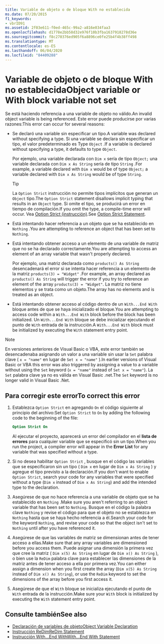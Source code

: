 ```yaml
---
title: Variable de objeto o de bloque With no establecida
ms.date: 07/20/2015
f1_keywords:
- vbrID91
ms.assetid: 2f03e611-f0ed-465c-99a2-a816e034faa3
ms.openlocfilehash: d1778e2bb58d32e976f10b3fba1637918278d36e
ms.sourcegitcommit: f8c270376ed905f6a8896ce0fe25b4f4b38ff498
ms.translationtype: MT
ms.contentlocale: es-ES
ms.lasthandoff: 06/04/2020
ms.locfileid: "84409288"
---
```

# <a name="object-variable-or-with-block-variable-not-set"></a><span data-ttu-id="a16b8-102">Variable de objeto o de bloque With no establecida</span><span class="sxs-lookup"><span data-stu-id="a16b8-102">Object variable or With block variable not set</span></span>
<span data-ttu-id="a16b8-103">Se está haciendo referencia a una variable de objeto no válido.</span><span class="sxs-lookup"><span data-stu-id="a16b8-103">An invalid object variable is being referenced.</span></span>   <span data-ttu-id="a16b8-104">Este error puede producirse por varias razones:</span><span class="sxs-lookup"><span data-stu-id="a16b8-104">This error can occur for several reasons:</span></span>

- <span data-ttu-id="a16b8-105">Se declaró una variable sin especificar un tipo.</span><span class="sxs-lookup"><span data-stu-id="a16b8-105">A variable was declared without specifying a type.</span></span> <span data-ttu-id="a16b8-106">Si una variable se declara sin especificar un tipo, el valor predeterminado es Type `Object` .</span><span class="sxs-lookup"><span data-stu-id="a16b8-106">If a variable is declared without specifying a type, it defaults to type `Object`.</span></span>

    <span data-ttu-id="a16b8-107">Por ejemplo, una variable declarada con `Dim x` sería de tipo `Object;` una variable declarada con `Dim x As String` sería de tipo `String` .</span><span class="sxs-lookup"><span data-stu-id="a16b8-107">For example, a variable declared with `Dim x` would be of type `Object;` a variable declared with `Dim x As String` would be of type `String`.</span></span>

    > [!TIP]
    > <span data-ttu-id="a16b8-108">La `Option Strict` instrucción no permite tipos implícitos que generan un `Object` tipo.</span><span class="sxs-lookup"><span data-stu-id="a16b8-108">The `Option Strict` statement disallows implicit typing that results in an `Object` type.</span></span> <span data-ttu-id="a16b8-109">Si omite el tipo, se producirá un error en tiempo de compilación.</span><span class="sxs-lookup"><span data-stu-id="a16b8-109">If you omit the type, a compile-time error will occur.</span></span> <span data-ttu-id="a16b8-110">Vea [Option Strict (instrucción)](../statements/option-strict-statement.md).</span><span class="sxs-lookup"><span data-stu-id="a16b8-110">See [Option Strict Statement](../statements/option-strict-statement.md).</span></span>

- <span data-ttu-id="a16b8-111">Está intentando hacer referencia a un objeto que se ha establecido en `Nothing` .</span><span class="sxs-lookup"><span data-stu-id="a16b8-111">You are attempting to reference an object that has been set to `Nothing`.</span></span>

- <span data-ttu-id="a16b8-112">Está intentando obtener acceso a un elemento de una variable de matriz que no se ha declarado correctamente.</span><span class="sxs-lookup"><span data-stu-id="a16b8-112">You are attempting to access an element of an array variable that wasn't properly declared.</span></span>

    <span data-ttu-id="a16b8-113">Por ejemplo, una matriz declarada como `products() As String` desencadenará el error si se intenta hacer referencia a un elemento de la matriz `products(3) = "Widget"` .</span><span class="sxs-lookup"><span data-stu-id="a16b8-113">For example, an array declared as `products() As String` will trigger the error if you try to reference an element of the array `products(3) = "Widget"`.</span></span> <span data-ttu-id="a16b8-114">La matriz no tiene elementos y se trata como un objeto.</span><span class="sxs-lookup"><span data-stu-id="a16b8-114">The array has no elements and is treated as an object.</span></span>

- <span data-ttu-id="a16b8-115">Está intentando obtener acceso al código dentro de un `With...End With` bloque antes de que se haya inicializado el bloque.</span><span class="sxs-lookup"><span data-stu-id="a16b8-115">You are attempting to access code within a `With...End With` block before the block has been initialized.</span></span>   <span data-ttu-id="a16b8-116">Un `With...End With` bloque se debe inicializar ejecutando el punto de `With` entrada de la instrucción.</span><span class="sxs-lookup"><span data-stu-id="a16b8-116">A `With...End With` block must be initialized by executing the `With` statement entry point.</span></span>

> [!NOTE]
> <span data-ttu-id="a16b8-117">En versiones anteriores de Visual Basic o VBA, este error también se desencadenaba asignando un valor a una variable sin usar la `Set` palabra clave ( `x = "name"` en lugar de `Set x = "name"` ).</span><span class="sxs-lookup"><span data-stu-id="a16b8-117">In earlier versions of Visual Basic or VBA this error was also triggered by assigning a value to a variable without using the `Set` keyword (`x = "name"` instead of `Set x = "name"`).</span></span> <span data-ttu-id="a16b8-118">La `Set` palabra clave ya no es válida en Visual Basic .net.</span><span class="sxs-lookup"><span data-stu-id="a16b8-118">The `Set` keyword is no longer valid in Visual Basic .Net.</span></span>

## <a name="to-correct-this-error"></a><span data-ttu-id="a16b8-119">Para corregir este error</span><span class="sxs-lookup"><span data-stu-id="a16b8-119">To correct this error</span></span>

1. <span data-ttu-id="a16b8-120">Establezca `Option Strict` en agregando `On` el código siguiente al principio del archivo:</span><span class="sxs-lookup"><span data-stu-id="a16b8-120">Set `Option Strict` to `On` by adding the following code to the beginning of the file:</span></span>

    ```vb
    Option Strict On
    ```

    <span data-ttu-id="a16b8-121">Al ejecutar el proyecto, aparecerá un error del compilador en el **lista de errores** para cualquier variable que se especificó sin un tipo.</span><span class="sxs-lookup"><span data-stu-id="a16b8-121">When you run the project, a compiler error will appear in the **Error List** for any variable that was specified without a type.</span></span>

2. <span data-ttu-id="a16b8-122">Si no desea habilitar `Option Strict` , busque en el código las variables que se especificaron sin un tipo ( `Dim x` en lugar de `Dim x As String` ) y agregue el tipo previsto a la declaración.</span><span class="sxs-lookup"><span data-stu-id="a16b8-122">If you don't want to enable `Option Strict`, search your code for any variables that were specified without a type (`Dim x` instead of `Dim x As String`) and add the intended type to the declaration.</span></span>

3. <span data-ttu-id="a16b8-123">Asegúrese de que no hace referencia a una variable de objeto que se ha establecido en `Nothing` .</span><span class="sxs-lookup"><span data-stu-id="a16b8-123">Make sure you aren't referring to  an object variable that has been set to `Nothing`.</span></span>  <span data-ttu-id="a16b8-124">Busque en el código la palabra clave `Nothing` y revise el código para que el objeto no se establezca en `Nothing` hasta que se haya hecho referencia a él.</span><span class="sxs-lookup"><span data-stu-id="a16b8-124">Search your code for the keyword `Nothing`, and revise your code so that the object isn't set to `Nothing` until after you have referenced it.</span></span>

4. <span data-ttu-id="a16b8-125">Asegúrese de que las variables de matriz se dimensionan antes de tener acceso a ellas.</span><span class="sxs-lookup"><span data-stu-id="a16b8-125">Make sure that any array  variables are dimensioned before you access them.</span></span> <span data-ttu-id="a16b8-126">Puede asignar una dimensión la primera vez que cree la matriz ( `Dim x(5) As String` en lugar de `Dim x() As String` ), o bien use la `ReDim` palabra clave para establecer las dimensiones de la matriz antes de tener acceso a ella por primera vez.</span><span class="sxs-lookup"><span data-stu-id="a16b8-126">You can either assign a dimension when you first create the array (`Dim x(5) As String` instead of `Dim x() As String`), or use the `ReDim` keyword to set the dimensions of the array before you first access it.</span></span>

5. <span data-ttu-id="a16b8-127">Asegúrese de que el `With` bloque se inicializa ejecutando el punto de `With` entrada de la instrucción.</span><span class="sxs-lookup"><span data-stu-id="a16b8-127">Make sure your `With` block is initialized by executing the `With` statement entry point.</span></span>

## <a name="see-also"></a><span data-ttu-id="a16b8-128">Consulte también</span><span class="sxs-lookup"><span data-stu-id="a16b8-128">See also</span></span>

- [<span data-ttu-id="a16b8-129">Declaración de variables de objeto</span><span class="sxs-lookup"><span data-stu-id="a16b8-129">Object Variable Declaration</span></span>](../../programming-guide/language-features/variables/object-variable-declaration.md)
- [<span data-ttu-id="a16b8-130">Instrucción ReDim</span><span class="sxs-lookup"><span data-stu-id="a16b8-130">ReDim Statement</span></span>](../statements/redim-statement.md)
- [<span data-ttu-id="a16b8-131">Instrucción With...End With</span><span class="sxs-lookup"><span data-stu-id="a16b8-131">With...End With Statement</span></span>](../statements/with-end-with-statement.md)
